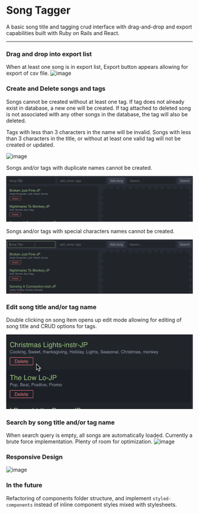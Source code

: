 # Song Tagger

A basic song title and tagging crud interface with drag-and-drop and export capabilities built with Ruby on Rails and React.

-----


### Drag and drop into export list
When at least one song is in export list, Export button appears allowing for export of csv file.
![image](screenshots/dragNdrop.gif)

### Create and Delete songs and tags
Songs cannot be created without at least one tag.  If tag does not already exist in database, a new one will be created. If tag attached to deleted song is not associated with any other songs in the database, the tag will also be deleted.

Tags with less than 3 characters in the name will be invalid.  Songs with less than 3 characters in the title, or without at least one valid tag will not be created or updated.  

![image](screenshots/createAndDeleteSong.gif)

Songs and/or tags with duplicate names cannot be created.

![image](screenshots/duplicateName.gif)

Songs and/or tags with special characters names cannot be created.

![image](screenshots/specialCharacters.gif)

### Edit song title and/or tag name
Double clicking on song item opens up edit mode allowing for editing of song title and CRUD options for tags.  


![image](screenshots/editSong.gif)

### Search by song title and/or tag name
When search query is empty, all songs are automatically loaded.  Currently a brute force implementation.  Plenty of room for optimization.
![image](screenshots/search.gif)

### Responsive Design

![image](screenshots/responsive.gif)

### In the future
Refactoring of components folder structure, and implement `styled-components` instead of inline component styles mixed with stylesheets.
